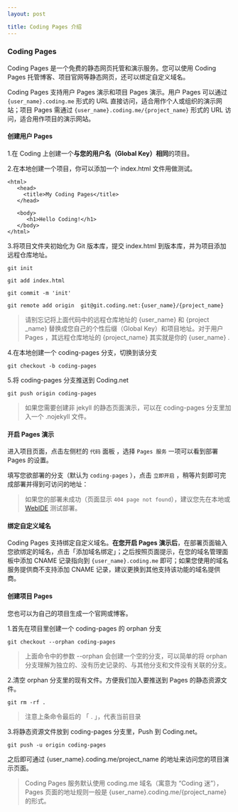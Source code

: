```yaml
---
layout: post

title: Coding Pages 介绍
---
```


### Coding Pages 

Coding Pages 是一个免费的静态网页托管和演示服务。您可以使用 Coding Pages 托管博客、项目官网等静态网页，还可以绑定自定义域名。

Coding Pages 支持用户 Pages 演示和项目 Pages 演示。用户 Pages 可以通过 `{user_name}.coding.me` 形式的 URL 直接访问，适合用作个人或组织的演示网站；项目 Pages 需通过 `{user_name}.coding.me/{project_name}` 形式的 URL 访问，适合用作项目的演示网站。

#### 创建用户 Pages

1.在 Coding 上创建一个**与您的用户名（Global Key）相同**的项目。

2.在本地创建一个项目，你可以添加一个 index.html 文件用做测试。

```
<html>
   <head>
     <title>My Coding Pages</title>
   </head>

   <body>
      <h1>Hello Coding!</h1>
   </body>
</html>
```

3.将项目文件夹初始化为 Git 版本库，提交 index.html 到版本库，并为项目添加远程仓库地址。

```
git init

git add index.html

git commit -m 'init'

git remote add origin  git@git.coding.net:{user_name}/{project_name}
```

> 请别忘记将上面代码中的远程仓库地址的 {user_name} 和 {project _name} 替换成您自己的个性后缀（Global Key）和项目地址。对于用户 Pages ，其远程仓库地址的 {project_name} 其实就是你的 {user_name} .

4.在本地创建一个 coding-pages 分支，切换到该分支

```
git checkout -b coding-pages
```

5.将 coding-pages 分支推送到 Coding.net

```
git push origin coding-pages
```

> 如果您需要创建非 jekyll 的静态页面演示，可以在 coding-pages 分支里加入一个 .nojekyll 文件。

#### 开启 Pages 演示

进入项目页面，点击左侧栏的 `代码` 面板 ，选择 `Pages 服务` 一项可以看到部署 Pages 的设置。

填写您欲部署的分支（默认为 `coding-pages` ），点击 `立即开启` ，稍等片刻即可完成部署并得到可访问的地址：

> 如果您的部署未成功（页面显示 `404 page not found`），建议您先在本地或 [WebIDE](https://ide.coding.net) 测试部署。

#### 绑定自定义域名

Coding Pages 支持绑定自定义域名。**在您开启 Pages 演示后**，在部署页面输入您欲绑定的域名，点击「添加域名绑定」；之后按照页面提示，在您的域名管理面板中添加 CNAME 记录指向到 `{user_name}.coding.me` 即可；如果您使用的域名服务提供商不支持添加 CNAME 记录，建议更换到其他支持该功能的域名提供商。


#### 创建项目 Pages

您也可以为自己的项目生成一个官网或博客。

1.首先在项目里创建一个  coding-pages 的 orphan 分支
```
git checkout --orphan coding-pages
```
>上面命令中的参数 --orphan 会创建一个空的分支，可以简单的将 orphan 分支理解为独立的、没有历史记录的、与其他分支和文件没有关联的分支。

2.清空 orphan 分支里的现有文件。方便我们加入要推送到 Pages 的静态资源文件。
```
git rm -rf .
```
> 注意上条命令最后的 「 . 」，代表当前目录

3.将静态资源文件放到 coding-pages 分支里，Push 到 Coding.net。
```
git push -u origin coding-pages
```
之后即可通过 {user_name}.coding.me/project_name 的地址来访问您的项目演示页面。

> Coding Pages 服务默认使用 coding.me 域名（寓意为 “Coding 迷”），Pages 页面的地址规则一般是 {user_name}.coding.me/{project_name} 的形式。